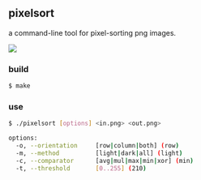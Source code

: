 ## pixelsort

a command-line tool for pixel-sorting png images.

![](https://www.dropbox.com/s/23lidkimvjh4ele/sorted%402x.png?dl=1)

### build

```sh
$ make
```

### use

```sh
$ ./pixelsort [options] <in.png> <out.png>

options:
  -o, --orientation     [row|column|both] (row)
  -m, --method          [light|dark|all] (light)
  -c, --comparator      [avg|mul|max|min|xor] (min)
  -t, --threshold       [0..255] (210)
```
